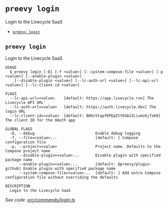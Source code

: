 `preevy login`
==============

Login to the Livecycle SaaS

* [`preevy login`](#preevy-login)

## `preevy login`

Login to the Livecycle SaaS

```
USAGE
  $ preevy login [-D] [-f <value>] [--system-compose-file <value>] [-p <value>] [--enable-plugin <value>]
    [--disable-plugin <value>] [--lc-auth-url <value>] [--lc-api-url <value>] [--lc-client-id <value>]

FLAGS
  --lc-api-url=<value>    [default: https://app.livecycle.run] The Livecycle API URL'
  --lc-auth-url=<value>   [default: https://auth.livecycle.dev] The login URL
  --lc-client-id=<value>  [default: BHXcVtapfKPEpZtYO3AJ2Livmz6j7xK0] The client ID for the OAuth app

GLOBAL FLAGS
  -D, --debug                           Enable debug logging
  -f, --file=<value>...                 [default: ] Compose configuration file
  -p, --project=<value>                 Project name. Defaults to the Compose project name
      --disable-plugin=<value>...       Disable plugin with specified package name
      --enable-plugin=<value>...        [default: @preevy/plugin-github] Enable plugin with specified package name
      --system-compose-file=<value>...  [default: ] Add extra Compose configuration file without overriding the defaults

DESCRIPTION
  Login to the Livecycle SaaS
```

_See code: [src/commands/login.ts](https://github.com/livecycle/preevy/blob/v0.0.56/src/commands/login.ts)_

